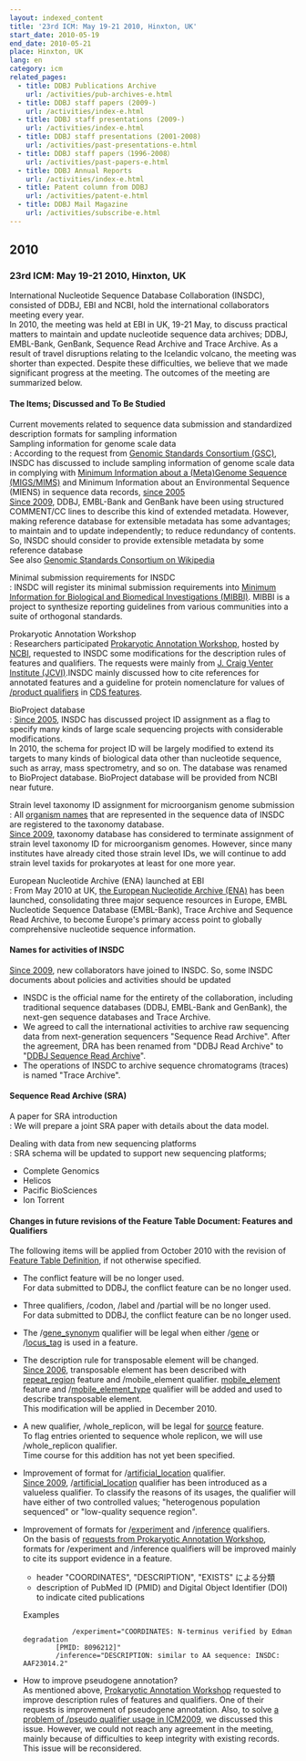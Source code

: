 ```yaml
---
layout: indexed_content
title: '23rd ICM: May 19-21 2010, Hinxton, UK'
start_date: 2010-05-19
end_date: 2010-05-21
place: Hinxton, UK
lang: en
category: icm
related_pages:
  - title: DDBJ Publications Archive
    url: /activities/pub-archives-e.html
  - title: DDBJ staff papers (2009-)
    url: /activities/index-e.html
  - title: DDBJ staff presentations (2009-)
    url: /activities/index-e.html
  - title: DDBJ staff presentations (2001-2008)
    url: /activities/past-presentations-e.html
  - title: DDBJ staff papers（1996-2008）
    url: /activities/past-papers-e.html
  - title: DDBJ Annual Reports
    url: /activities/index-e.html
  - title: Patent column from DDBJ
    url: /activities/patent-e.html
  - title: DDBJ Mail Magazine
    url: /activities/subscribe-e.html
---
```


## 2010 <a name="2010"></a>

### 23rd ICM: May 19-21 2010, Hinxton, UK

International Nucleotide Sequence Database Collaboration (INSDC),
consisted of DDBJ, EBI and NCBI, hold the international collaborators
meeting every year.  
In 2010, the meeting was held at EBI in UK, 19-21 May, to discuss
practical matters to maintain and update nucleotide sequence data
archives; DDBJ, EMBL-Bank, GenBank, Sequence Read Archive and Trace
Archive. As a result of travel disruptions relating to the Icelandic
volcano, the meeting was shorter than expected. Despite these
difficulties, we believe that we made significant progress at the
meeting. The outcomes of the meeting are summarized below.

#### The Items; Discussed and To Be Studied

Current movements related to sequence data submission and standardized description formats for sampling information  
Sampling information for genome scale data  
:  According to the request from [Genomic Standards Consortium (GSC)](http://gensc.org/), INSDC has discussed to include sampling information of genome scale data in complying with [Minimum Information about a (Meta)Genome Sequence (MIGS/MIMS)](http://wiki.gensc.org/index.php?title=MIGS/MIMS) and Minimum Information about an Environmental Sequence (MIENS) in sequence data records, [since 2005](/activities/icm-reports-e.html#2005)  
  [Since 2009](/activities/icm-reports-e.html#2009), DDBJ, EMBL-Bank and GenBank have been using structured COMMENT/CC lines to describe this kind of extended metadata. However, making reference database for extensible metadata has some advantages; to maintain and to update independently; to reduce redundancy of contents. So, INSDC should consider to provide extensible metadata by some reference database   
  See also [Genomic Standards Consortium on Wikipedia](https://en.wikipedia.org/wiki/Genomic_Standards_Consortium)

Minimal submission requirements for INSDC  
:  INSDC will register its minimal submission requirements into [Minimum Information for Biological and Biomedical Investigations (MIBBI)](http://mibbi.sourceforge.net/legacy.shtml). MIBBI is a project to synthesize reporting guidelines from various communities into a suite of orthogonal standards.

Prokaryotic Annotation Workshop  
:  Researchers participated [Prokaryotic Annotation Workshop](https://www.ncbi.nlm.nih.gov/genomes/AnnotationWorkshop.html), hosted by [NCBI](https://www.ncbi.nlm.nih.gov/), requested to INSDC some modifications for the description rules of features and qualifiers. The requests were mainly from [J. Craig Venter Institute (JCVI)](https://www.jcvi.org/).INSDC mainly discussed how to cite references for annotated features and a guideline for protein nomenclature for values of [/product qualifiers](/ddbj/cds-e.html#product) in [CDS features](/ddbj/cds-e.html).

BioProject database  
:  [Since 2005](/activities/icm-reports-e.html#2005), INSDC has discussed project ID assignment as a flag to specify many kinds of large scale sequencing projects with considerable modifications.   
  In 2010, the schema for project ID will be largely modified to extend its targets to many kinds of biological data other than nucleotide sequence, such as array, mass spectrometry, and so on. The database was renamed to BioProject database. BioProject database will be provided from NCBI near future.

Strain level taxonomy ID assignment for microorganism genome submission  
:  All [organism names](/ddbj/organism-e.html) that are represented in the sequence data of INSDC are registered to the taxonomy database.  
  [Since 2009](/activities/icm-reports-e.html#2009), taxonomy database has considered to terminate assignment of strain level taxonomy ID for microorganism genomes. However, since many institutes have already cited those strain level IDs, we will continue to add strain level taxids for prokaryotes at least for one more year.

European Nucleotide Archive (ENA) launched at EBI  
:  From May 2010 at UK, [the European Nucleotide Archive (ENA)](https://www.ebi.ac.uk/ena/) has been launched, consolidating three major sequence resources in Europe, EMBL Nucleotide Sequence Database (EMBL-Bank), Trace Archive and Sequence Read Archive, to become Europe's primary access point to globally comprehensive nucleotide sequence information.

#### Names for activities of INSDC

[Since 2009](/activities/icm-reports-e.html#2009), new collaborators
have joined to INSDC. So, some INSDC documents about policies and
activities should be updated

-   INSDC is the official name for the entirety of the collaboration,
    including traditional sequence databases (DDBJ, EMBL-Bank and
    GenBank), the next-gen sequence databases and Trace Archive.
-   We agreed to call the international activities to archive raw
    sequencing data from next-generation sequencers "Sequence Read
    Archive". After the agreement, DRA has been renamed from "DDBJ Read
    Archive" to "[DDBJ Sequence Read Archive](/dra/index-e.html)".
-   The operations of INSDC to archive sequence chromatograms (traces)
    is named "Trace Archive".

#### Sequence Read Archive (SRA)

A paper for SRA introduction  
:  We will prepare a joint SRA paper with details about the data model.

Dealing with data from new sequencing platforms  
:  SRA schema will be updated to support new sequencing platforms;

-   Complete Genomics
-   Helicos
-   Pacific BioSciences
-   Ion Torrent

#### Changes in future revisions of the Feature Table Document: Features and Qualifiers

The following items will be applied from October 2010 with the revision
of [Feature Table Definition](/ddbj/full_index-e.html), if not otherwise
specified.

-   The conflict feature will be no longer used.  
    <span class="red">For data submitted to DDBJ, the conflict feature
    can be no longer used. </span>

-   Three qualifiers, /codon, /label and /partial will be no longer
    used.  
    <span class="red">For data submitted to DDBJ, the conflict feature
    can be no longer used.</span>

-   The /[gene\_synonym](/ddbj/qualifiers-e.html#gene_synonym) qualifier
    will be legal when either /[gene](/ddbj/qualifiers-e.html#gene) or
    /[locus\_tag](/ddbj/qualifiers-e.html#locus_tag) is used in a
    feature.

-   The description rule for transposable element will be changed.  
    [Since 2006](/activities/icm-reports-e.html#2006), transposable
    element has been described with
    [repeat\_region](/ddbj/features-e.html#repeat_region) feature and
    /mobile\_element qualifier.
    [mobile\_element](/ddbj/features-e.html#mobile_element) feature and
    /[mobile\_element\_type](/ddbj/qualifiers-e.html#mobile_element_type)
    qualifier will be added and used to describe transposable element.  
    <span class="red">This modification will be applied in
    December 2010. </span>

-   A new qualifier, /whole\_replicon, will be legal for
    [source](/ddbj/features-e.html#source) feature.  
    To flag entries oriented to sequence whole replicon, we will use
    /whole\_replicon qualifier.  
    <span class="red">Time course for this addition has not yet been
    specified.</span>

-   Improvement of format for
    /[artificial\_location](/ddbj/qualifiers-e.html#artificial_location)
    qualifier.  
    [Since 2009](/activities/icm-reports-e.html#2009),
    /[artificial\_location](/ddbj/qualifiers-e.html#artificial_location)
    qualifier has been introduced as a valueless qualifier. To classify
    the reasons of its usages, the qualifier will have either of two
    controlled values; "heterogenous population sequenced" or
    "low-quality sequence region".

-   Improvement of formats for
    /[experiment](/ddbj/qualifiers-e.html#experiment) and
    /[inference](/ddbj/qualifiers-e.html#inference) qualifiers.  
    On the basis of [requests from Prokaryotic Annotation
    Workshop](#jcvi), formats for /experiment and /inference qualifiers
    will be improved mainly to cite its support evidence in a feature.

    -   header "COORDINATES", "DESCRIPTION", "EXISTS" による分類
    -   description of PubMed ID (PMID) and Digital Object Identifier
        (DOI) to indicate cited publications

    Examples

                    /experiment="COORDINATES: N-terminus verified by Edman degradation
                [PMID: 8096212]"
                /inference="DESCRIPTION: similar to AA sequence: INSDC: AAF23014.2"

-   How to improve pseudogene annotation?  
    As mentioned above, [Prokaryotic Annotation Workshop](#jcvi)
    requested to improve description rules of features and qualifiers.
    One of their requests is improvement of pseudogene annotation. Also,
    to solve [a problem of /pseudo qualifier usage in
    ICM2009](/activities/icm-reports-e.html#2009), we discussed this
    issue. However, we could not reach any agreement in the meeting,
    mainly because of difficulties to keep integrity with existing
    records.  
    <span class="red">This issue will be reconsidered.</span>
